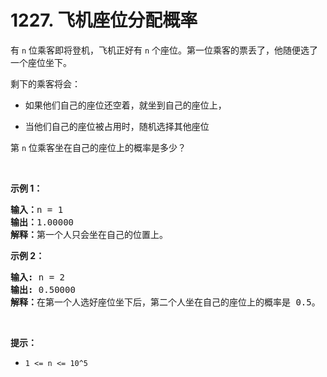 # 1227. 飞机座位分配概率 

<p>有 <code>n</code> 位乘客即将登机，飞机正好有 <code>n</code> 个座位。第一位乘客的票丢了，他随便选了一个座位坐下。</p>

<p>剩下的乘客将会：</p>

<ul>
	<li>
	<p>如果他们自己的座位还空着，就坐到自己的座位上，</p>
	</li>
	<li>当他们自己的座位被占用时，随机选择其他座位</li>
</ul>

<p>第 <code>n</code>&nbsp;位乘客坐在自己的座位上的概率是多少？</p>

<p>&nbsp;</p>

<p><strong>示例 1：</strong></p>

<pre>
<strong>输入：</strong>n = 1
<strong>输出：</strong>1.00000
<strong>解释：</strong>第一个人只会坐在自己的位置上。</pre>

<p><strong>示例 2：</strong></p>

<pre>
<strong>输入:</strong> n = 2
<strong>输出:</strong> 0.50000
<strong>解释：</strong>在第一个人选好座位坐下后，第二个人坐在自己的座位上的概率是 0.5。
</pre>

<p>&nbsp;</p>

<p><strong>提示：</strong></p>

<ul>
	<li><code>1 &lt;= n &lt;= 10^5</code></li>
</ul>
